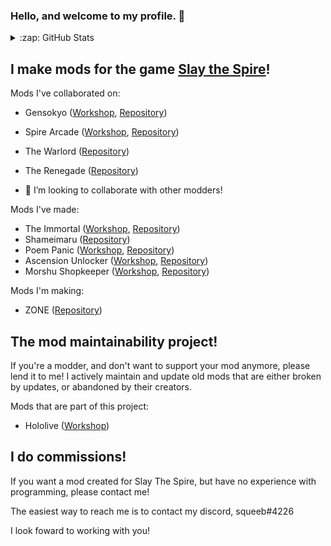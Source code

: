 ### Hello, and welcome to my profile. 👋

<details>
  <summary>:zap: GitHub Stats</summary>

  <img align="middle" alt="squeeny's GitHub Stats" src="https://github-readme-stats.squeeny.vercel.app/api?username=squeeny&show_icons=true&hide_border=true" />

</details>

## I make mods for the game [Slay the Spire][spire]!

Mods I've collaborated on:

- Gensokyo ([Workshop][gensokyoWorkshop], [Repository][gensokyoRepo])
- Spire Arcade ([Workshop][arcadeWorkshop], [Repository][arcadeRepo])
- The Warlord ([Repository][warlordRepo])
- The Renegade ([Repository][renegadeRepo])

- 👯 I’m looking to collaborate with other modders!

Mods I've made:

- The Immortal ([Workshop][mokouWorkshop], [Repository][mokouRepo])
- Shameimaru ([Repository][ayaRepo])
- Poem Panic ([Workshop][poemWorkshop], [Repository][poemRepo])
- Ascension Unlocker ([Workshop][unlockerWorkshop], [Repository][unlockerRepo])
- Morshu Shopkeeper ([Workshop][morshuWorkshop], [Repository][morshuRepo])

Mods I'm making:

- ZONE ([Repository][zoneRepo])

## The mod maintainability project!

If you're a modder, and don't want to support your mod anymore, please lend it to me!
I actively maintain and update old mods that are either broken by updates, or abandoned by their creators.

Mods that are part of this project:

- Hololive  ([Workshop][hololiveWorkshop])

## I do commissions!

If you want a mod created for Slay The Spire, but have no experience with programming, please contact me!

The easiest way to reach me is to contact my discord, squeeb#4226

I look foward to working with you!

[spire]: https://store.steampowered.com/app/646570/Slay_the_Spire/

[gensokyoRepo]: https://github.com/Darkglade1/Gensokyo
[gensokyoWorkshop]: https://steamcommunity.com/sharedfiles/filedetails/?id=1943540698

[arcadeWorkshop]: https://steamcommunity.com/sharedfiles/filedetails/?id=2366400517
[arcadeRepo]: https://github.com/erasels/MinigamesTheSpire

[warlordRepo]: https://github.com/Cartopol/STS_Community_Warlord_Mod
[renegadeRepo]: https://github.com/IGHARARI/heavenschildren

[mokouRepo]: https://github.com/squeeny/MokouMod
[mokouWorkshop]: https://steamcommunity.com/sharedfiles/filedetails/?id=2128916759

[ayaRepo]: https://github.com/squeeny/Shameimaru

[poemRepo]: https://github.com/squeeny/PoemPanic
[poemWorkshop]: https://steamcommunity.com/sharedfiles/filedetails/?id=2350128329

[unlockerWorkshop]: https://steamcommunity.com/sharedfiles/filedetails/?id=2023316023
[unlockerRepo]: https://github.com/squeeny/AscensionUnlocker

[morshuRepo]: https://github.com/squeeny/Morshu
[morshuWorkshop]: https://steamcommunity.com/sharedfiles/filedetails/?id=2377131075

[zoneRepo]: https://github.com/squeeny/ZONE

[hololiveWorkshop]: https://steamcommunity.com/sharedfiles/filedetails/?id=2365818358
